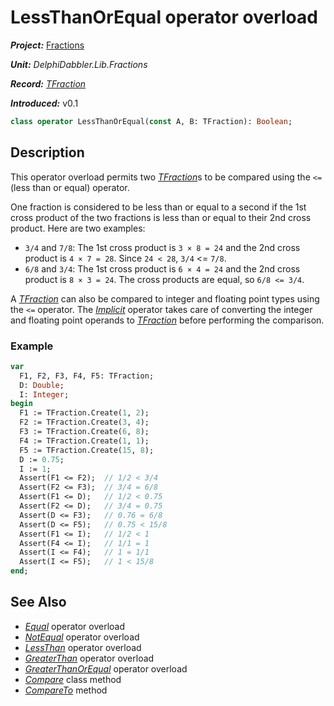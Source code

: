 # LessThanOrEqual operator overload

***Project:*** [Fractions](../API.md)

***Unit:*** _DelphiDabbler.Lib.Fractions_

***Record:*** [_TFraction_](./TFraction.md)

***Introduced:*** v0.1

```pascal
class operator LessThanOrEqual(const A, B: TFraction): Boolean;
```

## Description

This operator overload permits two [_TFraction_](./TFraction.md)s to be compared using the `<=` (less than or equal) operator.

One fraction is considered to be less than or equal to a second if the 1st cross product of the two fractions is less than or equal to their 2nd cross product. Here are two examples:

* `3/4` and `7/8`: The 1st cross product is `3 × 8 = 24` and the 2nd cross product is `4 × 7 = 28`. Since `24 < 28`, `3/4` <= `7/8`.
* `6/8` and `3/4`: The 1st cross product is `6 × 4 = 24` and the 2nd cross product is `8 × 3 = 24`. The cross products are equal, so `6/8 <= 3/4`.

A [_TFraction_](./TFraction.md) can also be compared to integer and floating point types using the `<=` operator. The [_Implicit_](./TFraction-Implicit.md) operator takes care of converting the integer and floating point operands to [_TFraction_](./TFraction.md) before performing the comparison.

### Example

```pascal
var
  F1, F2, F3, F4, F5: TFraction;
  D: Double;
  I: Integer;
begin
  F1 := TFraction.Create(1, 2);
  F2 := TFraction.Create(3, 4);
  F3 := TFraction.Create(6, 8);
  F4 := TFraction.Create(1, 1);
  F5 := TFraction.Create(15, 8);
  D := 0.75;
  I := 1;
  Assert(F1 <= F2);  // 1/2 < 3/4
  Assert(F2 <= F3);  // 3/4 = 6/8
  Assert(F1 <= D);   // 1/2 < 0.75
  Assert(F2 <= D);   // 3/4 = 0.75
  Assert(D <= F3);   // 0.76 = 6/8
  Assert(D <= F5);   // 0.75 < 15/8
  Assert(F1 <= I);   // 1/2 < 1
  Assert(F4 <= I);   // 1/1 = 1
  Assert(I <= F4);   // 1 = 1/1
  Assert(I <= F5);   // 1 < 15/8
end;
```

## See Also

* [_Equal_](./TFraction-Equal.md) operator overload
* [_NotEqual_](./TFraction-NotEqual.md) operator overload
* [_LessThan_](./TFraction-LessThan.md) operator overload
* [_GreaterThan_](./TFraction-GreaterThan.md) operator overload
* [_GreaterThanOrEqual_](./TFraction-GreaterThanOrEqual.md) operator overload
* [_Compare_](./TFraction-Compare.md) class method
* [_CompareTo_](./TFraction-CompareTo.md) method
